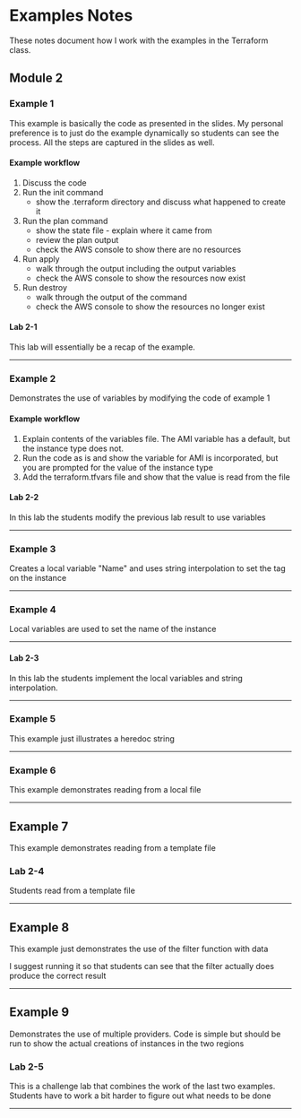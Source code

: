# Examples Notes

These notes document how I work with the examples in the Terraform class.

## Module 2

### Example 1

This example is basically the code as presented in the slides. My personal preference is to just do the example dynamically so students can see the process.
 All the steps are captured in the slides as well.

#### Example workflow
1. Discuss the code
2. Run the init command
    - show the .terraform directory and discuss what happened to create it
3. Run the plan command
    - show the state file - explain where it came from
    - review the plan output
    - check the AWS console to show there are no resources
4. Run apply
    - walk through the output including the output variables
    - check the AWS console to show the resources now exist
5. Run destroy
    - walk through the output of the command
    - check the AWS console to show the resources no longer exist
    
#### Lab 2-1

This lab will essentially be a recap of the example.

---
### Example 2

Demonstrates the use of variables by modifying the code of example 1

#### Example workflow

1. Explain contents of the variables file. The AMI variable has a default, but the instance type does not.
2. Run the code as is and show the variable for AMI is incorporated, but you are prompted for the value of the instance type
3. Add the terraform.tfvars file and show that the value is read from the file

#### Lab 2-2

In this lab the students modify the previous lab result to use variables

---

### Example 3

Creates a local variable "Name" and uses string interpolation to set the tag on the instance

---

### Example 4

Local variables are used to set the name of the instance

---

#### Lab 2-3

In this lab the students implement the local variables and string interpolation.

--- 

### Example 5

This example just illustrates a heredoc string

---

### Example 6 

This example demonstrates reading from a local file

---

## Example 7

This example demonstrates reading from a template file

### Lab 2-4

Students read from a template file

---

## Example 8

This example just demonstrates the use of the filter function with data

I suggest running it so that students can see that the filter actually does produce the correct result

---

## Example 9

Demonstrates the use of multiple providers. Code is simple but should be run to show the actual creations of instances in the two regions

### Lab 2-5

This is a challenge lab that combines the work of the last two examples. Students have to work a bit harder to figure out what needs to be done

---




